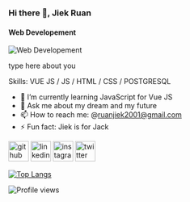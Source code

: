 ### Hi there 👋, Jiek Ruan 
#### Web Developement 
![Web Developement ](https://arturssmirnovs.github.io/github-profile-readme-generator/images/banner.png)

type here about you

Skills: VUE JS / JS / HTML / CSS / POSTGRESQL 

- 🌱 I’m currently learning JavaScript for Vue JS 
- 💬 Ask me about my dream and my future 
- 📫 How to reach me: @ruanjiek2001@gmail.com 
- ⚡ Fun fact: Jiek is for Jack 


[<img src='https://cdn.jsdelivr.net/npm/simple-icons@3.0.1/icons/github.svg' alt='github' height='40'>](https://github.com/JiekRuan)  [<img src='https://cdn.jsdelivr.net/npm/simple-icons@3.0.1/icons/linkedin.svg' alt='linkedin' height='40'>](https://www.linkedin.com/in/jiek-ruan/)  [<img src='https://cdn.jsdelivr.net/npm/simple-icons@3.0.1/icons/instagram.svg' alt='instagram' height='40'>](https://www.instagram.com/jiekruan/)  [<img src='https://cdn.jsdelivr.net/npm/simple-icons@3.0.1/icons/twitter.svg' alt='twitter' height='40'>](https://twitter.com/jiek-ruan)  

[![Top Langs](https://github-readme-stats.vercel.app/api/top-langs/?username=JiekRuan)](https://github.com/anuraghazra/github-readme-stats)

![Profile views](https://gpvc.arturio.dev/JiekRuan)  
